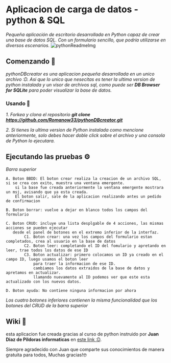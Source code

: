 
# Aplicacion de carga de datos - python & SQL
_Pequeña aplicación de escritorio desarrollada en Python capaz de crear una base de datos SQL._
_Con un formulario sencillo, que podría utilizarse en diversos escenarios._
![pythonReadmeImg](https://user-images.githubusercontent.com/70065569/130156358-2c511822-5840-455a-8aa4-137bfe63e3c1.png)

## Comenzando 🚀

_pythonDBcreator es una aplicacion pequeña desarrollada en un unico archivo :D._
_Asi que lo unico que nesecitas es tener la ultima version de python instalada_
_y un visor de archivos sql, como puede ser **DB Browser for SQLite**  para poder visualizar la base de datos._

### Usando 🔧

_1. Forkea y clona el repositorio **git clone https://github.com/Romanow33/pythonDBcreator.git**_

_2. Si tienes la ultima version de Python instalada como mencione anteriormente, solo debes hacer doble click_
_sobre el archivo y una consola de Python lo ejecutara._


## Ejecutando las pruebas ⚙️

_Barra superior_

    A. Boton BBDD: El boton crear realiza la creacion de un archivo SQL, si se crea con exito, muestra una ventana emergente.
        si la base fue creada anteriormente la ventana emergente mostrara un msj, avisando que ya esta creada.
        El boton salir, sale de la aplicacion realizando antes un pedido de confirmacion 
        
    B. Boton borrar: vuelve a dejar en blanco todos los campos del formulario 
    
    C. Boton CRUD: incluye una lista desplgable de 4 acciones, las mismas acciones se pueden ejecutar
       desde el panel de botones en el extremo inferior de la interfaz.
            C1. Boton crear: una vez los campos del formulario estan completados, crea al usuario en la base de datos
            C2. Boton leer: completando el ID del fomulario y apretando en leer, trae todos los datos de ese ID
            C3. Boton actualizar: primero colocamos un ID ya creado en el campo ID, luego usamos el boton leer
                para traer la informacion de ese ID.
                cambiamos los datos extraidos de la base de datos y apretamos en actualizar.
                llamando nuevamente al ID podemos ver que este esta actualizado con los nuevos datos.
    
    D. Boton ayuda: No contiene ninguna informacion por ahora 
    
 
 _Los cuatro botones inferiores contienen la misma funcionalidad que los botones del CRUD de la barra superior_
 
 
 
 ## Wiki 📖

esta aplicacion fue creada gracias al curso de python instruido por **Juan Diaz de Pildoras informaticas** en [este link :D](https://www.youtube.com/watch?v=G2FCfQj-9ig&list=PLU8oAlHdN5BlvPxziopYZRd55pdqFwkeS&ab_channel=pildorasinformaticas).

Siempre agradecido con Juan que comparte sus conocimientos de manera gratuita para todos, Muchas gracias!🤓 
                
        
            
    
    




